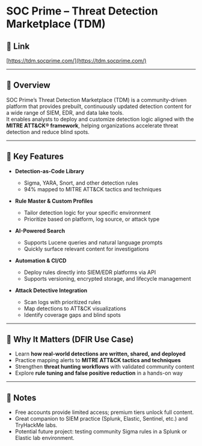 # SOC Prime – Threat Detection Marketplace (TDM)

## 🔗 Link
[https://tdm.socprime.com/](https://tdm.socprime.com/)

---

## 📌 Overview
SOC Prime’s Threat Detection Marketplace (TDM) is a community-driven platform that provides prebuilt, continuously updated detection content for a wide range of SIEM, EDR, and data lake tools.  
It enables analysts to deploy and customize detection logic aligned with the **MITRE ATT&CK® framework**, helping organizations accelerate threat detection and reduce blind spots.  

---

## 🧰 Key Features
- **Detection-as-Code Library**  
  - Sigma, YARA, Snort, and other detection rules  
  - 94% mapped to MITRE ATT&CK tactics and techniques  

- **Rule Master & Custom Profiles**  
  - Tailor detection logic for your specific environment  
  - Prioritize based on platform, log source, or attack type  

- **AI-Powered Search**  
  - Supports Lucene queries and natural language prompts  
  - Quickly surface relevant content for investigations  

- **Automation & CI/CD**  
  - Deploy rules directly into SIEM/EDR platforms via API  
  - Supports versioning, encrypted storage, and lifecycle management  

- **Attack Detective Integration**  
  - Scan logs with prioritized rules  
  - Map detections to ATT&CK visualizations  
  - Identify coverage gaps and blind spots  

---

## 🎯 Why It Matters (DFIR Use Case)
- Learn **how real-world detections are written, shared, and deployed**  
- Practice mapping alerts to **MITRE ATT&CK tactics and techniques**  
- Strengthen **threat hunting workflows** with validated community content  
- Explore **rule tuning and false positive reduction** in a hands-on way  

---

## 📒 Notes
- Free accounts provide limited access; premium tiers unlock full content.  
- Great companion to SIEM practice (Splunk, Elastic, Sentinel, etc.) and TryHackMe labs.  
- Potential future project: testing community Sigma rules in a Splunk or Elastic lab environment.  
